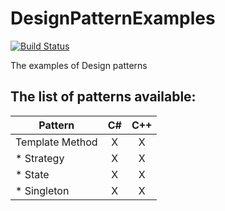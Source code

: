 DesignPatternExamples
=====
[![Build Status](https://travis-ci.org/hckhanh/DesignPatternExamples.svg?branch=master)](https://travis-ci.org/hckhanh/DesignPatternExamples)

The examples of Design patterns

The list of patterns available:
-----
|Pattern         | C#       | C++      |
|-----           | :-----:  | :-----:  |
|Template Method |    X     |    X     |
|* Strategy      |    X     |    X     |
|* State         |    X     |    X     |
|* Singleton     |    X     |    X     |
